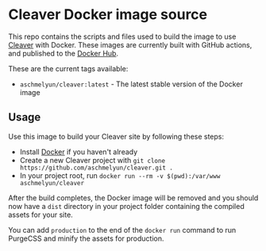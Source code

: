 # Cleaver Docker image source

This repo contains the scripts and files used to build the image to use [Cleaver](https://github.com/aschmelyun/cleaver) with Docker. These images are currently built with GitHub actions, and published to the [Docker Hub](https://hub.docker.com/r/aschmelyun/cleaver).

These are the current tags available:

- `aschmelyun/cleaver:latest` - The latest stable version of the Docker image

## Usage

Use this image to build your Cleaver site by following these steps:

- Install [Docker](https://docs.docker.com/get-docker/) if you haven't already
- Create a new Cleaver project with `git clone https://github.com/aschmelyun/cleaver.git .`
- In your project root, run `docker run --rm -v $(pwd):/var/www aschmelyun/cleaver`

After the build completes, the Docker image will be removed and you should now have a `dist` directory in your project folder containing the compiled assets for your site.

You can add `production` to the end of the `docker run` command to run PurgeCSS and minify the assets for production.

